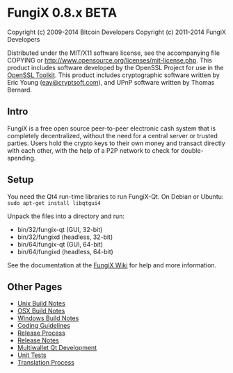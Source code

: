 FungiX 0.8.x BETA
====================

Copyright (c) 2009-2014 Bitcoin Developers
Copyright (c) 2011-2014 FungiX Developers

Distributed under the MIT/X11 software license, see the accompanying
file COPYING or http://www.opensource.org/licenses/mit-license.php.
This product includes software developed by the OpenSSL Project for use in the [OpenSSL Toolkit](http://www.openssl.org/). This product includes
cryptographic software written by Eric Young ([eay@cryptsoft.com](mailto:eay@cryptsoft.com)), and UPnP software written by Thomas Bernard.


Intro
---------------------
FungiX is a free open source peer-to-peer electronic cash system that is
completely decentralized, without the need for a central server or trusted
parties.  Users hold the crypto keys to their own money and transact directly
with each other, with the help of a P2P network to check for double-spending.


Setup
---------------------
You need the Qt4 run-time libraries to run FungiX-Qt. On Debian or Ubuntu:
	`sudo apt-get install libqtgui4`

Unpack the files into a directory and run:

- bin/32/fungix-qt (GUI, 32-bit)
- bin/32/fungixd (headless, 32-bit)
- bin/64/fungix-qt (GUI, 64-bit)
- bin/64/fungixd (headless, 64-bit)

See the documentation at the [FungiX Wiki](http://fungix.info)
for help and more information.


Other Pages
---------------------
- [Unix Build Notes](build-unix.md)
- [OSX Build Notes](build-osx.md)
- [Windows Build Notes](build-msw.md)
- [Coding Guidelines](coding.md)
- [Release Process](release-process.md)
- [Release Notes](release-notes.md)
- [Multiwallet Qt Development](multiwallet-qt.md)
- [Unit Tests](unit-tests.md)
- [Translation Process](translation_process.md)
